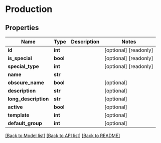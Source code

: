 # Production

## Properties

Name | Type | Description | Notes
------------ | ------------- | ------------- | -------------
**id** | **int** |  | [optional] [readonly] 
**is_special** | **bool** |  | [optional] [readonly] 
**special_type** | **int** |  | [optional] [readonly] 
**name** | **str** |  | 
**obscure_name** | **bool** |  | [optional] 
**description** | **str** |  | [optional] 
**long_description** | **str** |  | [optional] 
**active** | **bool** |  | [optional] 
**template** | **int** |  | [optional] 
**default_group** | **int** |  | [optional] 

[[Back to Model list]](../#documentation-for-models) [[Back to API list]](../#documentation-for-api-endpoints) [[Back to README]](../)


